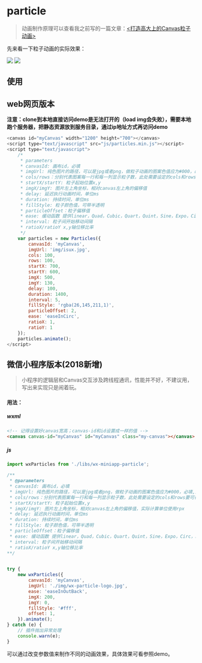 # particle 

> 动画制作原理可以查看我之前写的一篇文章：[<打造高大上的Canvas粒子动画>](https://juejin.im/entry/57baf747a34131005b130069)

先来看一下粒子动画的实际效果：

![](http://ww2.sinaimg.cn/large/0064cTs2gw1f72nsjjo4qg30qo0cz4ex.gif)
![](http://ww4.sinaimg.cn/large/0064cTs2gw1f72nsjzsvug30qo0czkfl.gif)

## 使用
## web网页版本
**注意：clone到本地直接访问demo是无法打开的（load img会失败），需要本地跑个服务器，把静态资源放到服务目录，通过ip地址方式再访问demo**
```javascript
<canvas id="myCanvas" width="1200" height="700"></canvas>
<script type="text/javascript" src="js/particles.min.js"></script>
<script type="text/javascript">
	/*
	 * parameters
	 * canvasId: 画布id，必填
	 * imgUrl: 纯色图片的路径，可以是jpg或者png，做粒子动画的图案色值应为#000，必填
	 * cols/rows：分别代表图案每一行和每一列显示粒子数，此处需要设定的cols和rows要可被图片width和height整除，必填
	 * startX/startY: 粒子起始位置x,y  
	 * imgX/imgY: 图片左上角坐标，相对canvas左上角的偏移值
	 * delay: 延迟执行动画时间，单位ms
	 * duration: 持续时间，单位ms
	 * fillStyle: 粒子颜色值，可带半透明
	 * particleOffset：粒子偏移值
	 * ease: 缓动函数 提供linear，Quad，Cubic，Quart，Quint，Sine，Expo，Circ，Elastic，Back 提供easeIn,easeOut,easeInOut
	 * interval: 粒子间开始移动间隔
	 * ratioX/ratioY x,y轴位移比率 
	 */
	var particles = new Particles({
		canvasId: 'myCanvas',
		imgUrl: 'img/isux.jpg',
		cols: 100,
		rows: 100,
		startX: 700,
		startY: 600,
		imgX: 500,
		imgY: 130,
		delay: 100,
		duration: 1400,
		interval: 5,
		fillStyle: 'rgba(26,145,211,1)',
		particleOffset: 2,
		ease: 'easeInCirc',
		ratioX: 1,
		ratioY: 1
	});
	particles.animate();
</script>
```



## 微信小程序版本(2018新增)
> 小程序的逻辑层和Canvas交互涉及跨线程通讯，性能并不好，不建议用，写出来实现只是闹着玩。
#### 用法：
##### wxml
``` html
<!-- 记得设置好canvas宽高；canvas-id和id设置成一样的值 -->
<canvas canvas-id="myCanvas" id="myCanvas" class="my-canvas"></canvas>
```

##### js
``` javascript
import wxParticles from './libs/wx-miniapp-particle';

/**
 * @parameters
 * canvasId: 画布id，必填
 * imgUrl: 纯色图片的路径，可以是jpg或者png，做粒子动画的图案色值应为#000，必填,注意外链url记得加入到小程序downloadfile合法域名
 * cols/rows：分别代表图案每一行和每一列显示粒子数，此处需要设定的cols和rows要可被图片width和height整除，必填
 * startX/startY: 粒子起始位置x,y  
 * imgX/imgY: 图片左上角坐标，相对canvas左上角的偏移值，实际计算单位使用rpx
 * delay: 延迟执行动画时间，单位ms
 * duration: 持续时间，单位ms
 * fillStyle: 粒子颜色值，可带半透明
 * particleOffset：粒子偏移值
 * ease: 缓动函数 提供linear，Quad，Cubic，Quart，Quint，Sine，Expo，Circ，Elastic，Back 提供easeIneaseOut,easeInOut，已内置
 * interval: 粒子间开始移动间隔
 * ratioX/ratioY x,y轴位移比率 
**/


try {
    new wxParticles({
        canvasId: 'myCanvas',
        imgUrl: './img/wx-particle-logo.jpg',
        ease: 'easeInOutBack', 
        imgX: 200, 
        imgY: 0,
        fillStyle: '#fff',
        offset: 1,
    }).animate();
} catch (e) {
    // 插件抛出异常处理
    console.warn(e);
}
```

可以通过改变参数值来制作不同的动画效果，具体效果可看参照demo。
